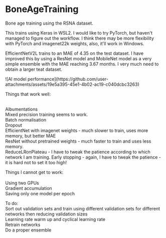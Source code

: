 # BoneAgeTraining
Bone age training using the RSNA dataset.
<p>This trains using Keras in WSL2. I would like to try PyTorch, but haven't managed to figure out the workflow. I think there may be more flexibility with PyTorch and imagenet22k weights, also, it'll work in Windows.

EfficientNetV2L trains to an MAE of 4.35 on the test dataset. I have improved this by using a ResNet model and MobileNet model as a very simple ensemble with the MAE reaching 3.67 months. I very much need to obtain a larger teat dataset.
</p>
![AI model performance](https://github.com/user-attachments/assets/19e5a395-45e1-4b02-ac19-c040dcbc3263)


Things that work well:<br><br>

Albumentations<br>
Mixed precision training seems to work.<br>
Batch normalisation<br>
Dropout<br>
EfficientNet with imagenet weights - much slower to train, uses more memory, but better MAE<br>
ResNet without pretrained weights - much faster to train and uses less memory.<br>
ReduceLRonPlateau - I have to tweak the patience according to which network I am training.
Early stopping - again, I have to tweak the patience - it is hard not to set it too high!

Things I cannot get to work:<br><br>
Using two GPUs<br>
Gradient accumulation<br>
Saving only one model per epoch<br>
<p>
  To do:<br>
  Sort out validation sets and train using different validation sets for different networks then reducing validation sizes<br>
  Learning rate warm up and cyclical learning rate<br>
  Retrain networks<br>
  Do a proper ensemble<br>
</p>
